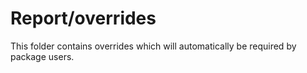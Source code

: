 # Report/overrides

This folder contains overrides which will automatically be required by package users.
